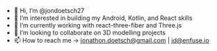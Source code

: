- 👋 Hi, I’m @jondoetsch27
- 👀 I’m interested in building my Android, Kotlin, and React skills
- 🌱 I’m currently working with react-three-fiber and Three.js
- 💞️ I’m looking to collaborate on 3D modelling projects
- 📫 How to reach me -> jonathon.doetsch@gmail.com | jd@enfuse.io

<!---
jondoetsch27/jondoetsch27 is a ✨ special ✨ repository because its `README.md` (this file) appears on your GitHub profile.
You can click the Preview link to take a look at your changes.
--->
